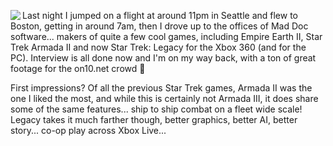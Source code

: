 <img src="http://startrek.bethsoft.com/images/ships/lg_sov-sm.gif" align="left" /> Last night I jumped on a flight at around 11pm in Seattle and flew to Boston, getting in around 7am, then I drove up to the offices of Mad Doc software... makers of quite a few cool games, including Empire Earth II, Star Trek Armada II and now Star Trek: Legacy for the Xbox 360 (and for the PC). Interview is all done now and I'm on my way back, with a ton of great footage for the on10.net crowd 🙂

First impressions? Of all the previous Star Trek games, Armada II was the one I liked the most, and while this is certainly not Armada III, it does share some of the same features... ship to ship combat on a fleet wide scale! Legacy takes it much farther though, better graphics, better AI, better story... co-op play across Xbox Live...